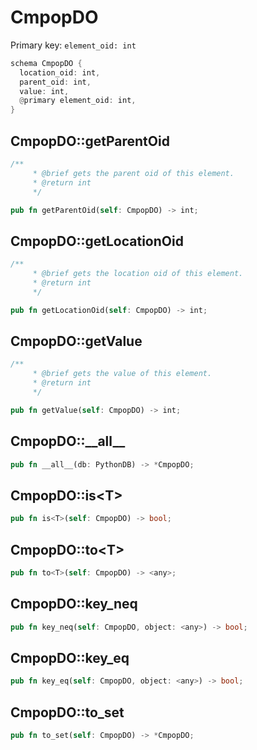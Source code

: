 # CmpopDO

Primary key: `element_oid: int`

```rust
schema CmpopDO {
  location_oid: int,
  parent_oid: int,
  value: int,
  @primary element_oid: int,
}
```
## CmpopDO::getParentOid

```rust
/**
     * @brief gets the parent oid of this element.
     * @return int
     */
```
```rust
pub fn getParentOid(self: CmpopDO) -> int;
```
## CmpopDO::getLocationOid

```rust
/**
     * @brief gets the location oid of this element.
     * @return int
     */
```
```rust
pub fn getLocationOid(self: CmpopDO) -> int;
```
## CmpopDO::getValue

```rust
/**
     * @brief gets the value of this element.
     * @return int
     */
```
```rust
pub fn getValue(self: CmpopDO) -> int;
```
## CmpopDO::\_\_all\_\_

```rust
pub fn __all__(db: PythonDB) -> *CmpopDO;
```
## CmpopDO::is\<T\>

```rust
pub fn is<T>(self: CmpopDO) -> bool;
```
## CmpopDO::to\<T\>

```rust
pub fn to<T>(self: CmpopDO) -> <any>;
```
## CmpopDO::key\_neq

```rust
pub fn key_neq(self: CmpopDO, object: <any>) -> bool;
```
## CmpopDO::key\_eq

```rust
pub fn key_eq(self: CmpopDO, object: <any>) -> bool;
```
## CmpopDO::to\_set

```rust
pub fn to_set(self: CmpopDO) -> *CmpopDO;
```
